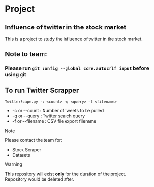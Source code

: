 # Project

## Influence of twitter in the stock market
This is a project to study the influence of twitter in the stock market.

## __Note to team:__  
### __Please run `git config --global core.autocrlf input` before using git__

## To run Twitter Scrapper
`TwitterScape.py -c <count> -q <query> -f <filename>`
- -c or --count : Number of tweets to be pulled
- -q or --query : Twitter search query
- -f or --filename : CSV file export filename

> [!NOTE]  
> Please contact the team for:
> - Stock Scraper
> - Datasets

> [!WARNING]  
>This repository will exist __only__ for the duration of the project.  
Repository would be deleted after.